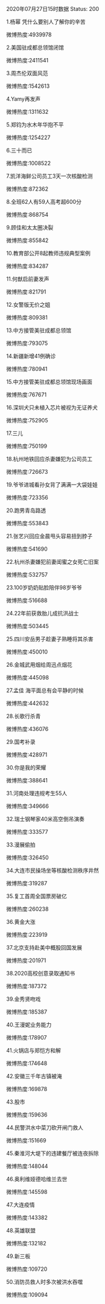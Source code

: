 2020年07月27日15时数据
Status: 200

1.杨幂 凭什么要别人了解你的辛苦

微博热度:4939978

2.美国驻成都总领馆闭馆

微博热度:2411541

3.周杰伦双面风范

微博热度:1542613

4.Yamy再发声

微博热度:1311632

5.郑钧为水木年华抱不平

微博热度:1254227

6.三十而已

微博热度:1008522

7.凯洋海鲜公司员工3天一次核酸检测

微博热度:872362

8.全班62人有59人高考超600分

微博热度:868754

9.顾佳和太太圈决裂

微博热度:855842

10.教育部公开8起教师违规典型案例

微博热度:834287

11.何猷启前妻发声

微博热度:821791

12.女警版无价之姐

微博热度:809381

13.中方接管美驻成都总领馆

微博热度:793075

14.新疆新增41例确诊

微博热度:780941

15.中方接管美驻成都总领馆现场画面

微博热度:767671

16.深圳犬只未植入芯片被视为无证养犬

微博热度:752905

17.三儿

微博热度:750199

18.杭州地铁回应杀妻嫌犯为公司员工

微博热度:726673

19.爷爷进城看孙女背了满满一大袋娃娃

微博热度:723356

20.跑男青岛路透

微博热度:553843

21.张艺兴回应金晨甩头容易扭到脖子

微博热度:541690

22.杭州杀妻嫌犯前妻闺蜜之女死亡旧案

微博热度:532757

23.100岁奶奶贴脸陪伴98岁爷爷

微博热度:516688

24.22年前获救胎儿成抗洪战士

微博热度:503445

25.四川安岳男子趁妻子熟睡将其杀害

微博热度:450010

26.金城武用烟给周迅点烟花

微博热度:445098

27.孟佳 海平面总有会平静的时候

微博热度:442632

28.长歌行杀青

微博热度:436076

29.国考补录

微博热度:428971

30.你是我的荣耀

微博热度:388641

31.河南处理违规考生55人

微博热度:349666

32.瑞士钢琴家40米高空倒吊演奏

微博热度:333577

33.漫展偷拍

微博热度:326450

34.大连市民操场坐等核酸检测秩序井然

微博热度:319287

35.复工首周全国票房破亿

微博热度:260238

36.黄金大涨

微博热度:223919

37.北京支持赴美中概股回国发展

微博热度:201971

38.2020高校创意录取通知书

微博热度:187372

39.金秀贤吻戏

微博热度:185387

40.王漫妮业务能力

微博热度:178907

41.火锅店与郑恺方和解

微博热度:174648

42.安徽三千年古镇被淹

微博热度:169878

43.股市

微博热度:159636

44.民警洪水中菜刀砍开闸门救人

微博热度:151669

45.秦淮河大堤下的违建餐厅被连夜拆除

微博热度:148044

46.奥利维娅德哈维兰去世

微博热度:145598

47.大连疫情

微博热度:143382

48.英雄联盟

微博热度:132182

49.新三板

微博热度:109720

50.消防员救人时多次被洪水吞噬

微博热度:109094

